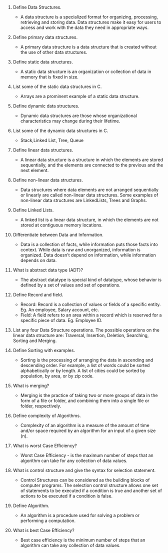 1) Define Data Structures.
    - A data structure is a specialized format for organizing, processing, retrieving and storing data.
    Data structures make it easy for users to access and work with the data they need in appropriate ways. 

2) Define primary data structures.
    - A primary data structure is a data structure that is created without the use of other data structures.

3) Define static data structures.
    - A static data structure is an organization or collection of data in memory that is fixed in size.

4) List some of the static data structures in C.
     - Arrays are a prominent example of a static data structure.

5) Define dynamic data structures.
   - Dynamic data structures are those whose organizational characteristics may change during their lifetime. 
    
6) List some of the dynamic data structures in C.
   - Stack,Linked List, Tree, Queue

7) Define linear data structures.
   - A linear data structure is a structure in which the elements are stored sequentially, and the elements are connected to the previous and the next element.

8) Define non-linear data structures.
   - Data structures where data elements are not arranged sequentially or linearly are called non-linear data structures.
    Some examples of non-linear data structures are LinkedLists, Trees and Graphs.

9) Define Linked Lists.
   - A linked list is a linear data structure, in which the elements are not stored at contiguous memory locations. 

10) Differentiate between Data and Information.
    - Data is a collection of facts, while information puts those facts into context. 
    While data is raw and unorganized, information is organized. 
    Data doesn’t depend on information, while information depends on data.

11) What is abstract data type (ADT)?
    - The abstract datatype is special kind of datatype, whose behavior is defined by a set of values and set of operations.

12) Define Record and field.
    - Record: Record is a collection of values or fields of a specific entity. Eg. An employee, Salary account, etc.
    - Field: A field refers to an area within a record which is reserved for a specific piece of data. Eg. Employee ID.

13) List any four Data Structure operations.
    The possible operations on the linear data structure are: Traversal, Insertion, Deletion, Searching, Sorting and Merging.

14) Define Sorting with examples.
    - Sorting is the processing of arranging the data in ascending and descending order. 
    For example, a list of words could be sorted alphabetically or by length. 
    A list of cities could be sorted by population, by area, or by zip code.

15) What is merging?
    - Merging is the practice of taking two or more groups of data in the form of a file or folder, and combining them into a single file or folder, respectively.

16) Define complexity of Algorithms.
    - Complexity of an algorithm is a measure of the amount of time and/or space required by an algorithm for an input of a given size (n).

17) What is worst Case Efficiency?
    - Worst Case Efficiency - is the maximum number of steps that an algorithm can take for any collection of data values.

18) What is control structure and give the syntax for selection statement.
    - Control Structures can be considered as the building blocks of computer programs.
    The selection control structure allows one set of statements to be executed if a condition is true and another set of actions to be executed if a condition is false.

19) Define Algorithm.
    - An algorithm is a procedure used for solving a problem or performing a computation. 

20) What is best Case Efficiency?
    - Best case efficiency is the minimum number of steps that an algorithm can take any collection of data values.
